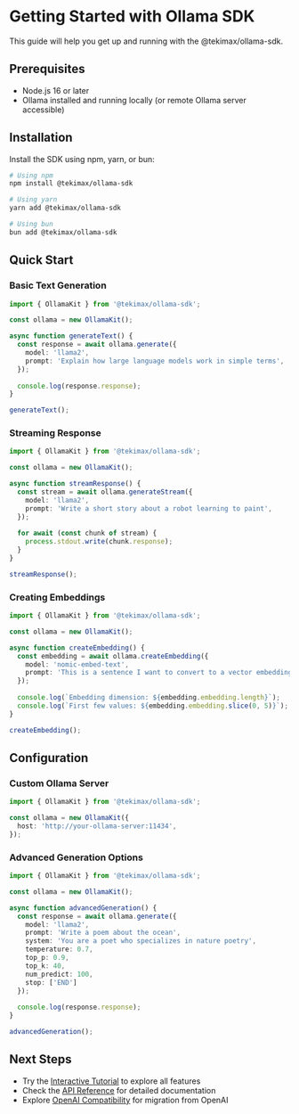 # Getting Started with Ollama SDK

This guide will help you get up and running with the @tekimax/ollama-sdk.

## Prerequisites

- Node.js 16 or later
- Ollama installed and running locally (or remote Ollama server accessible)

## Installation

Install the SDK using npm, yarn, or bun:

```bash
# Using npm
npm install @tekimax/ollama-sdk

# Using yarn
yarn add @tekimax/ollama-sdk

# Using bun
bun add @tekimax/ollama-sdk
```

## Quick Start

### Basic Text Generation

```typescript
import { OllamaKit } from '@tekimax/ollama-sdk';

const ollama = new OllamaKit();

async function generateText() {
  const response = await ollama.generate({
    model: 'llama2',
    prompt: 'Explain how large language models work in simple terms',
  });
  
  console.log(response.response);
}

generateText();
```

### Streaming Response

```typescript
import { OllamaKit } from '@tekimax/ollama-sdk';

const ollama = new OllamaKit();

async function streamResponse() {
  const stream = await ollama.generateStream({
    model: 'llama2',
    prompt: 'Write a short story about a robot learning to paint',
  });
  
  for await (const chunk of stream) {
    process.stdout.write(chunk.response);
  }
}

streamResponse();
```

### Creating Embeddings

```typescript
import { OllamaKit } from '@tekimax/ollama-sdk';

const ollama = new OllamaKit();

async function createEmbedding() {
  const embedding = await ollama.createEmbedding({
    model: 'nomic-embed-text',
    prompt: 'This is a sentence I want to convert to a vector embedding',
  });
  
  console.log(`Embedding dimension: ${embedding.embedding.length}`);
  console.log(`First few values: ${embedding.embedding.slice(0, 5)}`);
}

createEmbedding();
```

## Configuration

### Custom Ollama Server

```typescript
import { OllamaKit } from '@tekimax/ollama-sdk';

const ollama = new OllamaKit({
  host: 'http://your-ollama-server:11434',
});
```

### Advanced Generation Options

```typescript
import { OllamaKit } from '@tekimax/ollama-sdk';

const ollama = new OllamaKit();

async function advancedGeneration() {
  const response = await ollama.generate({
    model: 'llama2',
    prompt: 'Write a poem about the ocean',
    system: 'You are a poet who specializes in nature poetry',
    temperature: 0.7,
    top_p: 0.9,
    top_k: 40,
    num_predict: 100,
    stop: ['END']
  });
  
  console.log(response.response);
}

advancedGeneration();
```

## Next Steps

- Try the [Interactive Tutorial](./tutorial.md) to explore all features
- Check the [API Reference](./api-reference.md) for detailed documentation
- Explore [OpenAI Compatibility](./openai-compatibility.md) for migration from OpenAI 